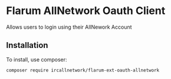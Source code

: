 # Flarum AllNetwork Oauth Client
Allows users to login using their AllNework Account

## Installation
To install, use composer:
```
composer require ircallnetwork/flarum-ext-oauth-allnetwork
```
